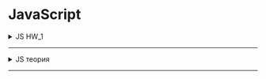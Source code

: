 # JavaScript

<details>

  <summary>JS HW_1</summary>



1. Создать переменную “item_1”  
2. Присвоить переменной item_1 цифру 5  
3. Вывести в консоль item_1 
```javascript 
let item_1 = 5;
console.log(item_1);
``` 
4. Создать переменную “item_2”  
5. Присвоить переменной item_2 цифру 3  
6. Вывести в консоль item_2 
```javascript 
let item_2 = 3;
console.log(item_2);
``` 
7. Создать переменную “item_3” 
8. Присвоить переменной item_3 сложение item_1 и item_2  
9. Вывести в консоль item_3  
```javascript 
let item_3 = (item_1 + item_2);
console.log(item_3);
``` 
10. Создать переменную “item_4”  
11. Присвоить переменной item_4 строку “Yolochka”| 
12. Вывести в консоль item_4 
```javascript 
let item_4 = '“Yolochka”';
console.log(item_4);
``` 
13. Вывести в консоль сложение item_3 и item_4 
```javascript 
console.log(item_3 + item_4);
``` 
14. Вывести в консоль умножение item_3 и item_4  
```javascript 
console.log(item_3 * item_4);
```
15. Создать переменную “item_5” 
16. Присвоить переменной item_5 переменную item_3 
```javascript 
let item_5 = item_3;
```
17. Создать переменную item_6 
18. Создать переменную item_6_type 
19. Присвоить переменной item_6 значение 15 
20. Присвоить переменной item_6_type тип переменной item_6 
```javascript 
let item_6 = 15;
let item_6_type = tupeof(item_6);
```
21. Вывести в консоль тип данных item_6 в виде ——  “item_6 == ”  item_6,  “item_6_type == ”  
```javascript 
console.log(typeof(“item_6 == ”  item_6,  “item_6_type == ”  item_6_type));
```
22. Создать переменную item_7 и в ней преобразовать item_6 в String 
```javascript 
let item_7 = String(item_6);
```
23. Создать переменную item_7_type 
24. Присвоить переменной item_7_type тип переменной item_7 
```javascript 
let item_7_type = typeof(item_7);
```
25. Вывести в консоль тип данных item_7 в виде ——  “item_7 == ”  item_7,  “item_7_type == ”  item_7_type ——   
```javascript 
console.log(typeof(“item_7 == ”  item_7,  “item_7_type == ”  item_7_type));
```
26. Создать переменную “age_1” и присвоить ей значение 10 
```javascript 
let “age_1” = 10;
```
27. Создать переменную “age_2” и присвоить ей значение 18 
```javascript
let “age_2” = 18; 
```
28. Создать переменную “age_3” и присвоить ей значение 60 
```javascript 
let “age_3” = 60;
```
29. Создать if в котором будите проверять значение переменной age_1 
```javascript 
```
30. Если age_1 < age_2, вывести в консоль “You don’t have access cause your age is ” + age_1 + “ It’s less then ”
```javascript 
```
31. Если age_1 >=  age_2 и age_1 <  age_3, вывести в консоль “Welcome  !” 
```javascript 
```
32. Если age_1  > age_3, вывести в консоль “Keep calm and look Culture channel”
```javascript 
```
33. Иначе выводите “Technical work”
```javascript 
```

</details>

---

<details>

  <summary>JS теория</summary>





</details>

---
